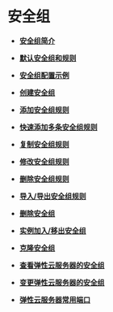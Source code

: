 # 安全组<a name="vpc_SecurityGroup_0001"></a>

-   **[安全组简介](安全组简介.md)**  

-   **[默认安全组和规则](默认安全组和规则.md)**  

-   **[安全组配置示例](安全组配置示例.md)**  

-   **[创建安全组](创建安全组.md)**  

-   **[添加安全组规则](添加安全组规则.md)**  

-   **[快速添加多条安全组规则](快速添加多条安全组规则.md)**  

-   **[复制安全组规则](复制安全组规则.md)**  

-   **[修改安全组规则](修改安全组规则.md)**  

-   **[删除安全组规则](删除安全组规则.md)**  

-   **[导入/导出安全组规则](导入-导出安全组规则.md)**  

-   **[删除安全组](删除安全组.md)**  

-   **[实例加入/移出安全组](实例加入-移出安全组.md)**  

-   **[克隆安全组](克隆安全组.md)**  

-   **[查看弹性云服务器的安全组](查看弹性云服务器的安全组.md)**  

-   **[变更弹性云服务器的安全组](变更弹性云服务器的安全组.md)**  

-   **[弹性云服务器常用端口](弹性云服务器常用端口.md)**  


